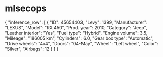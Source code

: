 # mlsecops

{
  "inference_row": [
    {
      "ID": 45654403,
      "Levy": 1399,
      "Manufacturer": "LEXUS",
      "Model": "RX 450",
      "Prod. year": 2010,
      "Category": "Jeep",
      "Leather interior": "Yes",
      "Fuel type": "Hybrid",
      "Engine volume": 3.5,
      "Mileage": "186005 km",
      "Cylinders": 6.0,
      "Gear box type": "Automatic",
      "Drive wheels": "4x4",
      "Doors": "04-May",
      "Wheel": "Left wheel",
      "Color": "Silver",
      "Airbags": 12
    }
  ]
}